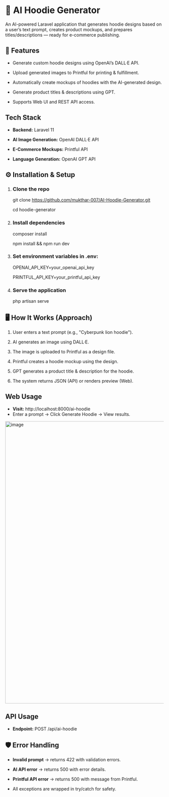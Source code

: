 # 🧠 AI Hoodie Generator

An AI-powered Laravel application that generates hoodie designs based on a user’s text prompt, creates product mockups, and prepares titles/descriptions — ready for e-commerce publishing.

## 🚀 Features

- Generate custom hoodie designs using OpenAI’s DALL·E API.

- Upload generated images to Printful for printing & fulfillment.

- Automatically create mockups of hoodies with the AI-generated design.

- Generate product titles & descriptions using GPT.

- Supports Web UI and REST API access.

## Tech Stack

- **Backend:** Laravel 11

- **AI Image Generation:** OpenAI DALL·E API

- **E-Commerce Mockups:** Printful API

- **Language Generation:** OpenAI GPT API

## ⚙️ Installation & Setup

1. ### Clone the repo

    git clone https://github.com/mukthar-007/AI-Hoodie-Generator.git

    cd hoodie-generator

2. ### Install dependencies

    composer install
   
    npm install && npm run dev

4. ### Set environment variables in .env:

    OPENAI_API_KEY=your_openai_api_key
   
    PRINTFUL_API_KEY=your_printful_api_key

5. ### Serve the application

    php artisan serve

## 🖥 How It Works (Approach)
1. User enters a text prompt (e.g., "Cyberpunk lion hoodie").

2. AI generates an image using DALL·E.

3. The image is uploaded to Printful as a design file.

4. Printful creates a hoodie mockup using the design.

5. GPT generates a product title & description for the hoodie.

6. The system returns JSON (API) or renders preview (Web).

##  Web Usage
- **Visit:**
    http://localhost:8000/ai-hoodie
- Enter a prompt → Click Generate Hoodie → View results.

<img width="1465" height="898" alt="image" src="https://github.com/user-attachments/assets/62fb7f24-5370-4a10-85b2-c7af4ba697d8" />



## API Usage
- **Endpoint:** POST /api/ai-hoodie

## 🛡 Error Handling
- **Invalid prompt** → returns 422 with validation errors.

- **AI API error** → returns 500 with error details.

- **Printful API error** → returns 500 with message from Printful.

- All exceptions are wrapped in try/catch for safety.
